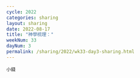 ```yaml
---
cycle: 2022
categories: sharing
layout: sharing
date: 2022-08-17
title: "神學梳理："
weekNum: 33
dayNum: 3
permalink: /sharing/2022/wk33-day3-sharing.html
---
```


[](https://eccseattle.github.io/media/sharing/2022/wk033/2022-08-17-bin.m4a)

`小錢`
